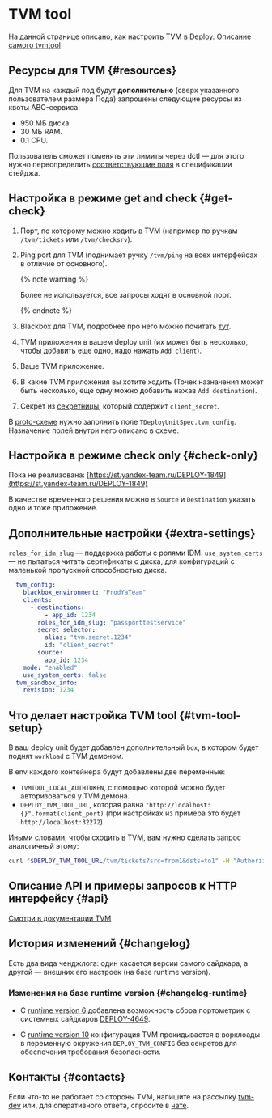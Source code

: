 # TVM tool

На данной странице описано, как настроить TVM в Deploy.
[Описание самого tvmtool](https://wiki.yandex-team.ru/passport/tvm2/tvm-daemon/)

## Ресурсы для TVM {#resources}

Для TVM на каждый под будут **дополнительно** (сверх указанного пользователем размера Пода) запрошены следующие ресурсы из квоты ABC-сервиса:

* 950 МБ диска.
* 30 МБ RAM.
* 0.1 CPU.

Пользователь сможет поменять эти лимиты через dctl  — для этого нужно переопределить [соответствующие поля](https://a.yandex-team.ru/arc/trunk/arcadia/yp/client/api/proto/stage.proto?rev=7444694#L317-320) в спецификации стейджа.

## Настройка в режиме get and check {#get-check}

1. Порт, по которому можно ходить в TVM (например по ручкам `/tvm/tickets` или `/tvm/checksrv`).
1. Ping port для TVM (поднимает ручку `/tvm/ping` на всех интерфейсах в отличие от основного).

    {% note warning %}

    Более не используется, все запросы ходят в основной порт.

    {% endnote %}

1. Blackbox для TVM, подробнее про него можно почитать [тут](https://wiki.yandex-team.ru/passport/tvm2/user-ticket/#0-opredeljaemsjasokruzhenijami).
1. TVM приложения в вашем deploy unit (их может быть несколько, чтобы добавить еще одно, надо нажать `Add client`).
1. Ваше TVM приложение.
1. В какие TVM приложения вы хотите ходить (Точек назначения может быть несколько, еще одну можно добавить нажав `Add destination`).
1. Секрет из [секретницы](https://yav.yandex-team.ru), который содержит `client_secret`.

В [proto-схеме](https://a.yandex-team.ru/arc/trunk/arcadia/yp/yp_proto/yp/client/api/proto/stage.proto) нужно заполнить поле `TDeployUnitSpec.tvm_config`. Назначение полей внутри него описано в схеме.


## Настройка в режиме check only {#check-only}

Пока не реализована: [https://st.yandex-team.ru/DEPLOY-1849](https://st.yandex-team.ru/DEPLOY-1849)

В качестве временного решения можно в `Source` и `Destination` указать одно и тоже приложение.

## Дополнительные настройки {#extra-settings}

`roles_for_idm_slug` — поддержка работы с ролями IDM.
`use_system_certs` — не пытаться читать сертификаты с диска, для конфигураций с маленькой пропускной способностью диска.

```yaml
  tvm_config:
    blackbox_environment: "ProdYaTeam"
    clients:
      - destinations:
          - app_id: 1234
        roles_for_idm_slug: "passporttestservice"
        secret_selector:
          alias: "tvm.secret.1234"
          id: "client_secret"
        source:
          app_id: 1234
    mode: "enabled"
    use_system_certs: false
  tvm_sandbox_info:
    revision: 1234
```

## Что делает настройка TVM tool {#tvm-tool-setup}

В ваш deploy unit будет добавлен дополнительный `box`, в котором будет поднят `workload` с TVM демоном.

В env каждого контейнера будут добавлены две переменные:

* `TVMTOOL_LOCAL_AUTHTOKEN`, с помощью которой можно будет авторизоваться у TVM демона.
* `DEPLOY_TVM_TOOL_URL`, которая равна `"http://localhost:{}".format(client_port)` (при настройках из примера это будет `http://localhost:32272`).

Иными словами, чтобы сходить в TVM, вам нужно сделать запрос аналогичный этому:

```bash
curl "$DEPLOY_TVM_TOOL_URL/tvm/tickets?src=from1&dsts=to1" -H "Authorization: $TVMTOOL_LOCAL_AUTHTOKEN"`
```

## Описание API и примеры запросов к HTTP интерфейсу {#api}

[Смотри в документации TVM](https://wiki.yandex-team.ru/passport/tvm2/tvm-daemon/#httpapitvm-demona)

## История изменений {#changelog}

Есть два вида ченджлога: один касается версии самого сайдкара, а другой — внешних его настроек (на базе runtime version).

### Изменения на базе runtime version {#changelog-runtime}

* С [runtime version 6](../../../reference/patchers-revision.md#new-runtime-version-6) добавлена возможность сбора портометрик с системных сайдкаров [DEPLOY-4649](https://st.yandex-team.ru/DEPLOY-4649).

* С [runtime version 10](../../../reference/patchers-revision.md#new-runtime-version-10) конфигурация TVM прокидывается в ворклоады в переменную окружения `DEPLOY_TVM_CONFIG` без секретов для обеспечения требования безопасности.


## Контакты {#contacts}

Если что-то не работает со стороны TVM, напишите на рассылку [tvm-dev](mailto:tvm-dev@yandex-team.ru) или, для оперативного ответа, спросите в [чате](https://t.me/joinchat/BXoEWEpu5Scc2Af1Rzzd4Q).

